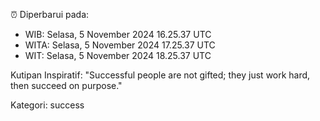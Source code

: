 ⏰ Diperbarui pada:
- WIB: Selasa, 5 November 2024 16.25.37 UTC
- WITA: Selasa, 5 November 2024 17.25.37 UTC
- WIT: Selasa, 5 November 2024 18.25.37 UTC

Kutipan Inspiratif:
"Successful people are not gifted; they just work hard, then succeed on purpose."


Kategori: success

